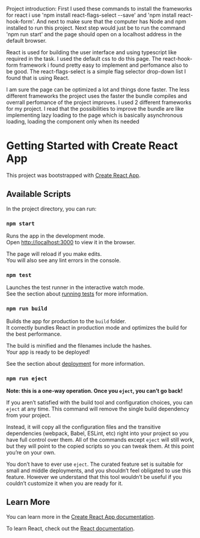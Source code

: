 Project introduction:
First I used these commands to install the frameworks for react i use 'npm install react-flags-select --save' and 'npm install react-hook-form'. 
And next to make sure that the computer has Node and npm installed to run this project. Next step would just be to run the command 'npm run start' and the page should open on a localhost address in the default browser.  

React is used for building the user interface and using typescript like required in the task. I used the default css to do this page.
The react-hook-form framework i found pretty easy to implement and perfomance also to be good.
The react-flags-select is a simple flag selector drop-down list I found that is using React. 

I am sure the page can be optimized a lot and things done faster. The less different frameworks the project uses the faster the bundle compiles and overrall perfomance of the project improves. I used 2 different frameworks for my project.
I read that the possibilities to improve the bundle are like implementing lazy loading to the page which is basically asynchronous loading, loading the  component only when its needed 





# Getting Started with Create React App

This project was bootstrapped with [Create React App](https://github.com/facebook/create-react-app).

## Available Scripts

In the project directory, you can run:

### `npm start`

Runs the app in the development mode.\
Open [http://localhost:3000](http://localhost:3000) to view it in the browser.

The page will reload if you make edits.\
You will also see any lint errors in the console.

### `npm test`

Launches the test runner in the interactive watch mode.\
See the section about [running tests](https://facebook.github.io/create-react-app/docs/running-tests) for more information.

### `npm run build`

Builds the app for production to the `build` folder.\
It correctly bundles React in production mode and optimizes the build for the best performance.

The build is minified and the filenames include the hashes.\
Your app is ready to be deployed!

See the section about [deployment](https://facebook.github.io/create-react-app/docs/deployment) for more information.

### `npm run eject`

**Note: this is a one-way operation. Once you `eject`, you can’t go back!**

If you aren’t satisfied with the build tool and configuration choices, you can `eject` at any time. This command will remove the single build dependency from your project.

Instead, it will copy all the configuration files and the transitive dependencies (webpack, Babel, ESLint, etc) right into your project so you have full control over them. All of the commands except `eject` will still work, but they will point to the copied scripts so you can tweak them. At this point you’re on your own.

You don’t have to ever use `eject`. The curated feature set is suitable for small and middle deployments, and you shouldn’t feel obligated to use this feature. However we understand that this tool wouldn’t be useful if you couldn’t customize it when you are ready for it.

## Learn More

You can learn more in the [Create React App documentation](https://facebook.github.io/create-react-app/docs/getting-started).

To learn React, check out the [React documentation](https://reactjs.org/).
